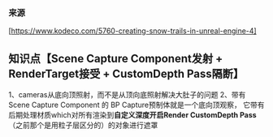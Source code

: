 ### 来源
[https://www.kodeco.com/5760-creating-snow-trails-in-unreal-engine-4]


## 知识点【Scene Capture Component发射 + RenderTarget接受 + CustomDepth Pass隔断】
1、cameras从底向顶照射，而不是从顶向底照射解决大肚子的问题
2、带有 Scene Capture Component 的 BP Capture预制体就是一个底向顶观察， 它带有后期处理材质which对所有渲染到**自定义深度开启Render CustomDepth Pass**（之前那个是用粒子层区分的）的对象进行遮罩